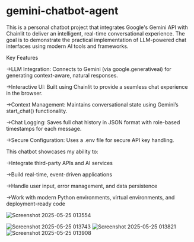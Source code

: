 # gemini-chatbot-agent
This is a personal chatbot project that integrates Google's Gemini API with Chainlit to deliver an intelligent, real-time conversational experience. The goal is to demonstrate the practical implementation of LLM-powered chat interfaces using modern AI tools and frameworks.

Key Features

->LLM Integration: Connects to Gemini (via google.generativeai) for generating context-aware, natural responses.

->Interactive UI: Built using Chainlit to provide a seamless chat experience in the browser.

->Context Management: Maintains conversational state using Gemini’s start_chat() functionality.

->Chat Logging: Saves full chat history in JSON format with role-based timestamps for each message.

->Secure Configuration: Uses a .env file for secure API key handling.

This chatbot showcases my ability to:

->Integrate third-party APIs and AI services

->Build real-time, event-driven applications

->Handle user input, error management, and data persistence

->Work with modern Python environments, virtual environments, and deployment-ready code

![Screenshot 2025-05-25 013554](https://github.com/user-attachments/assets/abf42d34-3d62-4310-9195-82c6e735bb9e)


![Screenshot 2025-05-25 013743](https://github.com/user-attachments/assets/e9115992-8841-4a90-935a-f44f7cc668c0)
![Screenshot 2025-05-25 013821](https://github.com/user-attachments/assets/30fda40f-53c5-4d57-a1ef-35ca32205772)
![Screenshot 2025-05-25 013908](https://github.com/user-attachments/assets/8a20235a-d07d-4688-b38e-9e261ef45253)
